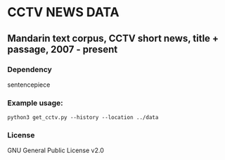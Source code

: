 # CCTV NEWS DATA

## Mandarin text corpus, CCTV short news, title + passage, 2007 - present

### Dependency

sentencepiece

### Example usage:

```
python3 get_cctv.py --history --location ../data 
```

### License

GNU General Public License v2.0
